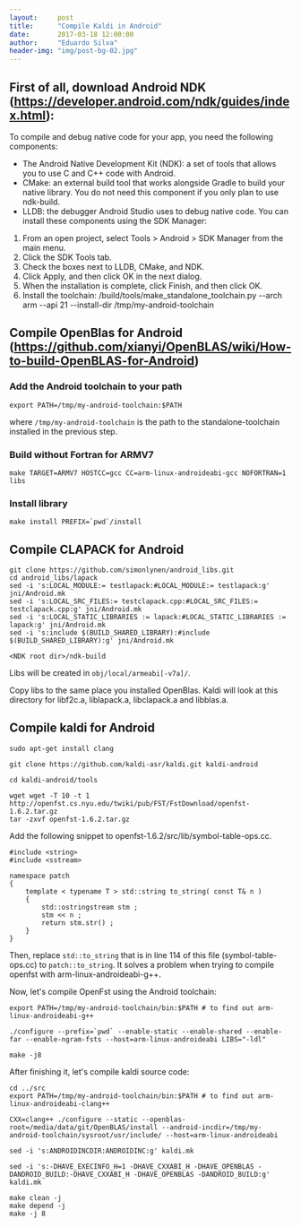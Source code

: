 ```yaml
---
layout:     post
title:      "Compile Kaldi in Android"
date:       2017-03-18 12:00:00
author:     "Eduardo Silva"
header-img: "img/post-bg-02.jpg"
---
```


## First of all, download Android NDK (https://developer.android.com/ndk/guides/index.html):

To compile and debug native code for your app, you need the following components:

* The Android Native Development Kit (NDK): a set of tools that allows you to use C and C++ code with Android.
* CMake: an external build tool that works alongside Gradle to build your native library. You do not need this component if you only plan to use ndk-build.
* LLDB: the debugger Android Studio uses to debug native code.
You can install these components using the SDK Manager:

1. From an open project, select Tools > Android > SDK Manager from the main menu.
2. Click the SDK Tools tab.
3. Check the boxes next to LLDB, CMake, and NDK.
4. Click Apply, and then click OK in the next dialog.
5. When the installation is complete, click Finish, and then click OK.
6. Install the toolchain: <NDK root dir>/build/tools/make_standalone_toolchain.py --arch arm --api 21 --install-dir /tmp/my-android-toolchain


## Compile OpenBlas for Android (https://github.com/xianyi/OpenBLAS/wiki/How-to-build-OpenBLAS-for-Android)

### Add the Android toolchain to your path
```
export PATH=/tmp/my-android-toolchain:$PATH
```
where `/tmp/my-android-toolchain` is the path to the standalone-toolchain installed in the previous step.

### Build without Fortran for ARMV7
```
make TARGET=ARMV7 HOSTCC=gcc CC=arm-linux-androideabi-gcc NOFORTRAN=1 libs
```

### Install library
```
make install PREFIX=`pwd`/install
```


## Compile CLAPACK for Android

```
git clone https://github.com/simonlynen/android_libs.git
cd android_libs/lapack
sed -i 's:LOCAL_MODULE:= testlapack:#LOCAL_MODULE:= testlapack:g' jni/Android.mk
sed -i 's:LOCAL_SRC_FILES:= testclapack.cpp:#LOCAL_SRC_FILES:= testclapack.cpp:g' jni/Android.mk
sed -i 's:LOCAL_STATIC_LIBRARIES := lapack:#LOCAL_STATIC_LIBRARIES := lapack:g' jni/Android.mk
sed -i 's:include $(BUILD_SHARED_LIBRARY):#include $(BUILD_SHARED_LIBRARY):g' jni/Android.mk

<NDK root dir>/ndk-build
```

Libs will be created in `obj/local/armeabi[-v7a]/`.

Copy libs to the same place you installed OpenBlas. Kaldi will look at this directory for libf2c.a, liblapack.a, libclapack.a and libblas.a.


## Compile kaldi for Android

```
sudo apt-get install clang

git clone https://github.com/kaldi-asr/kaldi.git kaldi-android

cd kaldi-android/tools

wget wget -T 10 -t 1 http://openfst.cs.nyu.edu/twiki/pub/FST/FstDownload/openfst-1.6.2.tar.gz 
tar -zxvf openfst-1.6.2.tar.gz
```

Add the following snippet to openfst-1.6.2/src/lib/symbol-table-ops.cc.

```
#include <string>
#include <sstream>

namespace patch
{
    template < typename T > std::string to_string( const T& n )
    {
        std::ostringstream stm ;
        stm << n ;
        return stm.str() ;
    }
}
```

Then, replace `std::to_string` that is in line 114 of this file (symbol-table-ops.cc) to `patch::to_string`.  It solves a problem when trying to compile openfst with arm-linux-androideabi-g++. 

Now, let's compile OpenFst using the Android toolchain:

```
export PATH=/tmp/my-android-toolchain/bin:$PATH # to find out arm-linux-androideabi-g++

./configure --prefix=`pwd` --enable-static --enable-shared --enable-far --enable-ngram-fsts --host=arm-linux-androideabi LIBS="-ldl"

make -j8
```


After finishing it, let's compile kaldi source code:

```
cd ../src
export PATH=/tmp/my-android-toolchain/bin:$PATH # to find out arm-linux-androideabi-clang++

CXX=clang++ ./configure --static --openblas-root=/media/data/git/OpenBLAS/install --android-incdir=/tmp/my-android-toolchain/sysroot/usr/include/ --host=arm-linux-androideabi

sed -i 's:ANDROIDINCDIR:ANDROIDINC:g' kaldi.mk

sed -i 's:-DHAVE_EXECINFO_H=1 -DHAVE_CXXABI_H -DHAVE_OPENBLAS -DANDROID_BUILD:-DHAVE_CXXABI_H -DHAVE_OPENBLAS -DANDROID_BUILD:g' kaldi.mk

make clean -j
make depend -j
make -j 8

```
